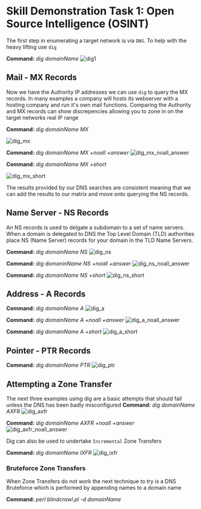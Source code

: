 # Skill Demonstration Task 1: Open Source Intelligence (OSINT)

The first step in enumerating a target network is via `DNS`.  To help with the heavy lifting use `dig`

**Command:** *dig domainName*
![dig1](https://user-images.githubusercontent.com/8903296/31865016-9be7af68-b75f-11e7-82c0-c4be41d3ca77.PNG)

## Mail - MX Records
Now we have the Authority IP addresses we can use `dig` to query the MX records.  In many examples a company will hosts its webserver with a hosting company and run it's own mail functions.  Comparing the Authority and MX records can show discrepencies allowing you to zone in on the target networks real IP range

**Command:** *dig domainName MX*

![dig_mx](https://user-images.githubusercontent.com/8903296/31865599-32a2d35c-b769-11e7-8ace-88c62a3fe5a8.PNG)

**Command:** *dig domainName MX +noall +answer*
![dig_mx_noall_answer](https://user-images.githubusercontent.com/8903296/31865641-f6a79f58-b769-11e7-8cc5-5daa3da3ccc3.PNG)

**Command:** *dig domainName MX +short*

![dig_mx_short](https://user-images.githubusercontent.com/8903296/31865683-8b021d36-b76a-11e7-8eb2-c118c8aa18ac.PNG)

The results provided by our DNS searches are consistent meaning that we can add the results to our matrix and move onto querying the NS records. 

## Name Server - NS Records
An NS records is used to delgate a subdomain to a set of name servers.  When a domain is delegated to DNS the Top Level Domain (TLD) authorities place NS (Name Server) records for your domain in the TLD Name Servers.

**Command:** *dig domainName NS*
![dig_ns](https://user-images.githubusercontent.com/8903296/31865812-b5979272-b76c-11e7-8522-cc9caccd6478.PNG)

**Command:** *dig domaninName NS +noall +answer*
![dig_ns_noall_answer](https://user-images.githubusercontent.com/8903296/31866049-ef2f0fd4-b770-11e7-9461-e5dd6f09023c.PNG)

**Command:** *dig domainName NS +short*
![dig_ns_short](https://user-images.githubusercontent.com/8903296/31866063-124292ca-b771-11e7-8b73-24cff98a5960.PNG)

## Address - A Records

**Command:** *dig domainName A*
![dig_a](https://user-images.githubusercontent.com/8903296/31866067-2b60a6a2-b771-11e7-9e12-7aba5be4008f.PNG)

**Command:** *dig domainName A +noall +answer*
![dig_a_noall_answer](https://user-images.githubusercontent.com/8903296/31866071-44c3a05e-b771-11e7-8b14-6f4685ca9625.PNG)

**Command:** *dig domainName A +short*
![dig_a_short](https://user-images.githubusercontent.com/8903296/31866073-55c291b2-b771-11e7-8817-dafcf487b4f9.PNG)

## Pointer - PTR Records
**Command:** *dig domainName PTR*
![dig_ptr](https://user-images.githubusercontent.com/8903296/31866078-744ca230-b771-11e7-8d3d-b9fafc290251.PNG)

## Attempting a Zone Transfer
The next three examples using dig are a basic attempts that should fail unless the DNS has been badly misconfigured
**Command:** *dig domainName AXFR*
![dig_axfr](https://user-images.githubusercontent.com/8903296/31866083-8a3a0f74-b771-11e7-9b47-5ba6a68d281b.PNG)

**Command:** *dig domainName AXFR +noall +answer*
![dig_axfr_noall_answer](https://user-images.githubusercontent.com/8903296/31866091-a8cb7752-b771-11e7-8c54-b7fc94b665eb.PNG)

Dig can also be used to undertake `Incremental` Zone Transfers

**Command:** *dig domainName IXFR*
![dig_ixfr](https://user-images.githubusercontent.com/8903296/31866095-bc577faa-b771-11e7-8417-d0aab25150e8.PNG)

### Bruteforce Zone Transfers
When Zone Transfers do not work the next technique to try is a DNS Bruteforce which is performed by appending names to a domain name

**Command:** *perl blindcrawl.pl -d domainName*
